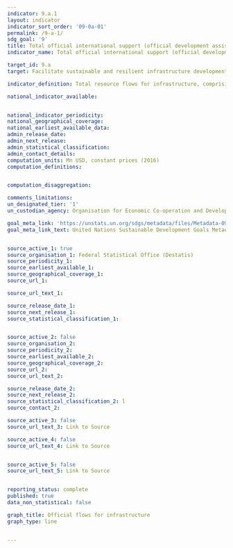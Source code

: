 ```yaml
---
indicator: 9.a.1
layout: indicator
indicator_sort_order: '09-0a-01'
permalink: /9-a-1/
sdg_goal: '9'
title: Total official international support (official development assistance plus other official flows) to infrastructure
indicator_name: Total official international support (official development assistance plus other official flows) to infrastructure

target_id: 9.a
target: Facilitate sustainable and resilient infrastructure development in developing countries through enhanced financial, technological and technical support to African countries, least developed countries, landlocked developing countries and small island developing States

indicator_definition: Total resource flows for infrastructure, comprising Official Development Assistance (ODA), other official flows (OOF) and private flows

national_indicator_available:


national_indicator_periodicity:
national_geographical_coverage:
national_earliest_available_data:
admin_release_date:
admin_next_release:
admin_statistical_classification:
admin_contact_details:
computation_units: Mn USD, constant prices (2016)
computation_definitions:


computation_disaggregation:

comments_limitations:
un_designated_tier: '1'
un_custodian_agency: Organisation for Economic Co-operation and Development (OECD)

goal_meta_link: 'https://unstats.un.org/sdgs/metadata/files/Metadata-09-0A-01.pdf'
goal_meta_link_text: United Nations Sustainable Development Goals Metadata


source_active_1: true
source_organisation_1: Federal Statistical Office (Destatis)
source_periodicity_1:
source_earliest_available_1:
source_geographical_coverage_1:
source_url_1:

source_url_text_1:

source_release_date_1:
source_next_release_1:
source_statistical_classification_1:


source_active_2: false
source_organisation_2:
source_periodicity_2:
source_earliest_available_2:
source_geographical_coverage_2:
source_url_2:
source_url_text_2:

source_release_date_2:
source_next_release_2:
source_statistical_classification_2: l
source_contact_2:

source_active_3: false
source_url_text_3: Link to Source

source_active_4: false
source_url_text_4: Link to Source


source_active_5: false
source_url_text_5: Link to Source


reporting_status: complete
published: true
data_non_statistical: false

graph_title: Official flows for infrastructure
graph_type: line


---
```

